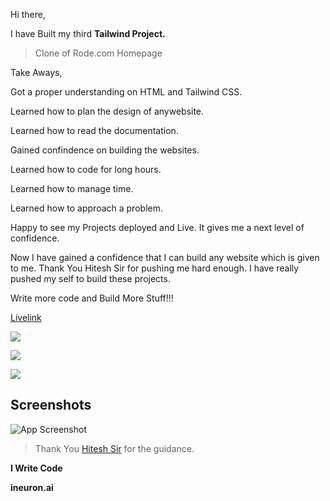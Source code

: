 Hi there,

I have Built my third **Tailwind Project.**

 
>Clone of Rode.com Homepage



Take Aways,
 
Got a proper understanding on HTML and Tailwind CSS. 

Learned how to plan the design of anywebsite.

Learned how to read the documentation.

Gained confindence on building the websites. 

Learned how to code for long hours. 

Learned how to manage time. 

Learned how to approach a problem. 

Happy to see my Projects deployed and Live. It gives me a next level of confidence.


Now I have gained a confidence that I can build any website which is given to me. Thank You Hitesh Sir for pushing me hard enough. 
I have really pushed my  self to build these projects. 

Write more code and Build More Stuff!!!





[Livelink](https://rode-clone-vivektenali.netlify.app/)




![](https://img.shields.io/badge/Time%20taken-8hrs-green)  

![](https://img.shields.io/badge/Build%20with-HTML%2BTailwind-orange)

![](https://img.shields.io/badge/Built%20by-Vivek%20Tenali-blue)


## Screenshots

![App Screenshot](./Assets/screencapture-rode-clone-vivektenali-netlify-app-2022-08-25-15_40_58.png)

> Thank You  [Hitesh Sir](https://hiteshchoudhary.com/) for the guidance. 

**I Write Code**

 **ineuron.ai** 